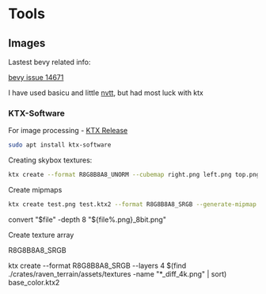 # Tools



## Images

Lastest bevy related info: 

[bevy issue 14671](https://github.com/bevyengine/bevy/issues/14671) 


I have used basicu and little [nvtt](https://developer.nvidia.com/gpu-accelerated-texture-compression), but had most luck with ktx


### KTX-Software

For image processing - [KTX Release](https://github.com/KhronosGroup/KTX-Software/releases)

```bash
sudo apt install ktx-software
```

Creating skybox textures:

```bash
ktx create --format R8G8B8A8_UNORM --cubemap right.png left.png top.png bot.png front.png back.png skybox.ktx2
```

Create mipmaps

```bash
ktx create test.png test.ktx2 --format R8G8B8A8_SRGB --generate-mipmap
```

convert "$file" -depth 8 "${file%.png}_8bit.png"

Create texture array

R8G8B8A8_SRGB

ktx create --format R8G8B8A8_SRGB --layers 4 $(find ./crates/raven_terrain/assets/textures -name "*_diff_4k.png" | sort) base_color.ktx2